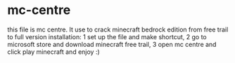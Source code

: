 # mc-centre
this file is mc centre. It use to crack minecraft bedrock edition from free trail to full version                installation: 1 set up the file and make shortcut, 2 go to microsoft store and download minecraft free trail, 3 open mc centre and click play minecraft and enjoy :)   
